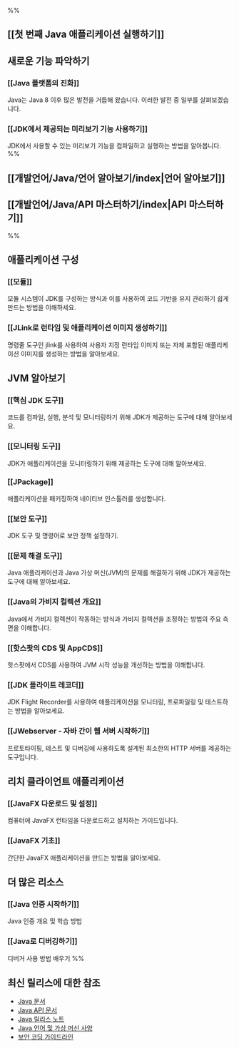 %%
## [[첫 번째 Java 애플리케이션 실행하기]]
## 새로운 기능 파악하기
### [[Java 플랫폼의 진화]]
Java는 Java 8 이후 많은 발전을 거듭해 왔습니다. 이러한 발전 중 일부를 살펴보겠습니다.

### [[JDK에서 제공되는 미리보기 기능 사용하기]]
JDK에서 사용할 수 있는 미리보기 기능을 컴파일하고 실행하는 방법을 알아봅니다.
 %%
## [[개발언어/Java/언어 알아보기/index|언어 알아보기]]
## [[개발언어/Java/API 마스터하기/index|API 마스터하기]]
%%
## 애플리케이션 구성
### [[모듈]]
모듈 시스템이 JDK를 구성하는 방식과 이를 사용하여 코드 기반을 유지 관리하기 쉽게 만드는 방법을 이해하세요.

### [[JLink로 런타임 및 애플리케이션 이미지 생성하기]]
명령줄 도구인 jlink를 사용하여 사용자 지정 런타임 이미지 또는 자체 포함된 애플리케이션 이미지를 생성하는 방법을 알아보세요.

## JVM 알아보기
### [[핵심 JDK 도구]]
코드를 컴파일, 실행, 분석 및 모니터링하기 위해 JDK가 제공하는 도구에 대해 알아보세요.

### [[모니터링 도구]]
JDK가 애플리케이션을 모니터링하기 위해 제공하는 도구에 대해 알아보세요.

### [[JPackage]]
애플리케이션을 패키징하여 네이티브 인스톨러를 생성합니다.

### [[보안 도구]]
JDK 도구 및 명령어로 보안 정책 설정하기.

### [[문제 해결 도구]]
Java 애플리케이션과 Java 가상 머신(JVM)의 문제를 해결하기 위해 JDK가 제공하는 도구에 대해 알아보세요.

### [[Java의 가비지 컬렉션 개요]]
Java에서 가비지 컬렉션이 작동하는 방식과 가비지 컬렉션을 조정하는 방법의 주요 측면을 이해합니다.

### [[핫스팟의 CDS 및 AppCDS]]
핫스팟에서 CDS를 사용하여 JVM 시작 성능을 개선하는 방법을 이해합니다.

### [[JDK 플라이트 레코더]]
JDK Flight Recorder를 사용하여 애플리케이션을 모니터링, 프로파일링 및 테스트하는 방법을 알아보세요.

### [[JWebserver - 자바 간이 웹 서버 시작하기]]
프로토타이핑, 테스트 및 디버깅에 사용하도록 설계된 최소한의 HTTP 서버를 제공하는 도구입니다.

## 리치 클라이언트 애플리케이션
### [[JavaFX 다운로드 및 설정]]
컴퓨터에 JavaFX 런타임을 다운로드하고 설치하는 가이드입니다.

### [[JavaFX 기초]]
간단한 JavaFX 애플리케이션을 만드는 방법을 알아보세요.

## 더 많은 리소스
### [[Java 인증 시작하기]]
Java 인증 개요 및 학습 방법

### [[Java로 디버깅하기]]
디버거 사용 방법 배우기
%%
## 최신 릴리스에 대한 참조
- [Java 문서](https://docs.oracle.com/en/java/javase/22/)
- [Java API 문서](https://docs.oracle.com/en/java/javase/22/docs/api/index.html)
- [Java 릴리스 노트](https://www.oracle.com/java/technologies/javase/22u-relnotes.html)
- [Java 언어 및 가상 머신 사양](https://docs.oracle.com/javase/specs/index.html)
- [보안 코딩 가이드라인](https://www.oracle.com/java/technologies/javase/seccodeguide.html)